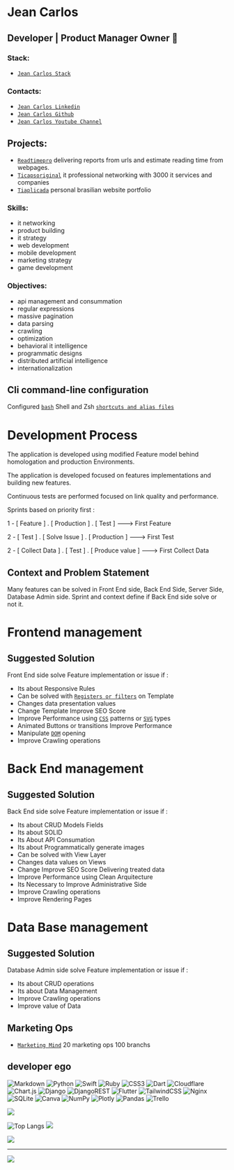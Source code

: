 # Jean Carlos  
## Developer | Product Manager Owner  🧢

### Stack:
* [`Jean Carlos Stack`](https://stackshare.io/readtime-pro/readtime-pro)

### Contacts: 

* [`Jean Carlos Linkedin`](https://www.linkedin.com/in/jeantinocopmo/)
* [`Jean Carlos Github`](https://github.com/jeancarlosti/)
* [`Jean Carlos Youtube Channel`](https://www.youtube.com/@estrategiademarketingdigital/videos)

## Projects:
* [`Readtimepro`](https://readtime.pro)
delivering reports from urls and estimate reading time from webpages.
* [`Ticapsoriginal`](https://ticapsoriginal.com)
it professional networking with 3000 it services and companies 
* [`Tiaplicada`](https://tiaplicada.com.br)
personal brasilian website portfolio
  
### Skills:

*  it networking
*  product building
*  it strategy
*  web development
*  mobile development
*  marketing strategy
*  game development 

### Objectives:

*  api management and consummation
*  regular expressions
*  massive pagination
*  data parsing
*  crawling
*  optimization
*  behavioral it intelligence
*  programmatic designs
*  distributed artificial intelligence
*  internationalization



## Cli command-line configuration

Configured [`bash`](https://www.gnu.org/software/bash/)  Shell  and  Zsh  [`shortcuts and alias files`](https://github.com/jeancarlosti/readtimepro_zshrc_shortcuts)


# Development Process

The application is developed using modified Feature model behind homologation and production Environments. 

The application is developed focused on features implementations and building new features. 

Continuous tests are performed focused on link quality and performance.

Sprints based on priority first :

1 -  [ Feature ] . [ Production ] . [ Test ]    ---> First Feature
 
2 - [ Test ] . [ Solve Issue ] . [ Production ]  ---> First Test

2 - [ Collect Data ] . [ Test ] . [ Produce value ]  ---> First Collect Data

## Context and Problem Statement
Many features can be solved in Front End side, Back End Side, Server Side, Database Admin side. Sprint and context define if Back End side solve or not it. 

# Frontend management

## Suggested Solution
Front End side solve Feature implementation or issue if :
* Its about Responsive Rules
* Can be solved with [`Registers or filters`](https://docs.djangoproject.com/en/4.2/ref/templates/builtins/) on Template 
* Changes data presentation values 
* Change Template Improve SEO Score 
* Improve Performance using [`CSS`](https://www.w3schools.com/css/) patterns or [`SVG`](https://www.w3.org/Graphics/SVG/) types
* Animated Buttons or transitions Improve Performance 
* Manipulate [`DOM`](https://www.w3.org/TR/WD-DOM/introduction.html) opening 
* Improve Crawling operations

# Back End management

## Suggested Solution
Back End side solve Feature implementation or issue if :
* Its about CRUD Models Fields 
* Its about SOLID
* Its About API Consumation
* Its about Programmatically generate images  
* Can be solved with View Layer 
* Changes data values on Views 
* Change Improve SEO Score Delivering treated data
* Improve Performance using Clean Arquitecture
* Its Necessary to Improve  Administrative Side 
* Improve Crawling operations
* Improve Rendering Pages


# Data Base management

## Suggested Solution
Database Admin  side solve Feature implementation or issue if :
* Its about CRUD operations
* Its about Data Management 
* Improve Crawling operations
* Improve value of Data


## Marketing Ops
* [`Marketing Mind`](https://gitmind.com/app/docs/mhyf2ysz) 
20 marketing ops
100 branchs

## developer ego


![Markdown](https://img.shields.io/badge/markdown-%23000000.svg?style=plastic&logo=markdown&logoColor=white) ![Python](https://img.shields.io/badge/python-3670A0?style=plastic&logo=python&logoColor=ffdd54) ![Swift](https://img.shields.io/badge/swift-F54A2A?style=plastic&logo=swift&logoColor=white) ![Ruby](https://img.shields.io/badge/ruby-%23CC342D.svg?style=plastic&logo=ruby&logoColor=white) ![CSS3](https://img.shields.io/badge/css3-%231572B6.svg?style=plastic&logo=css3&logoColor=white) ![Dart](https://img.shields.io/badge/dart-%230175C2.svg?style=plastic&logo=dart&logoColor=white) ![Cloudflare](https://img.shields.io/badge/Cloudflare-F38020?style=plastic&logo=Cloudflare&logoColor=white) ![Chart.js](https://img.shields.io/badge/chart.js-F5788D.svg?style=plastic&logo=chart.js&logoColor=white) ![Django](https://img.shields.io/badge/django-%23092E20.svg?style=plastic&logo=django&logoColor=white) ![DjangoREST](https://img.shields.io/badge/DJANGO-REST-ff1709?style=plastic&logo=django&logoColor=white&color=ff1709&labelColor=gray) ![Flutter](https://img.shields.io/badge/Flutter-%2302569B.svg?style=plastic&logo=Flutter&logoColor=white) ![TailwindCSS](https://img.shields.io/badge/tailwindcss-%2338B2AC.svg?style=plastic&logo=tailwind-css&logoColor=white) ![Nginx](https://img.shields.io/badge/nginx-%23009639.svg?style=plastic&logo=nginx&logoColor=white) ![SQLite](https://img.shields.io/badge/sqlite-%2307405e.svg?style=plastic&logo=sqlite&logoColor=white) ![Canva](https://img.shields.io/badge/Canva-%2300C4CC.svg?style=plastic&logo=Canva&logoColor=white) ![NumPy](https://img.shields.io/badge/numpy-%23013243.svg?style=plastic&logo=numpy&logoColor=white) ![Plotly](https://img.shields.io/badge/Plotly-%233F4F75.svg?style=plastic&logo=plotly&logoColor=white) ![Pandas](https://img.shields.io/badge/pandas-%23150458.svg?style=plastic&logo=pandas&logoColor=white) ![Trello](https://img.shields.io/badge/Trello-%23026AA7.svg?style=plastic&logo=Trello&logoColor=white)

![](https://github-readme-stats.vercel.app/api?username=jeancarlosti&show_icons=true&theme=onedark)<br/>

![Top Langs](https://github-readme-stats.vercel.app/api/top-langs/?username=jeancarlosti&layout=compact)
![](https://github-readme-streak-stats.herokuapp.com/?user=jeancarlosti&theme=highcontrast&hide_border=false)<br/>



![](https://github-trophies.vercel.app/?username=jeancarlosti&theme=onedark&no-frame=false&no-bg=false&margin-w=4)

---
[![](https://visitcount.itsvg.in/api?id=jeancarlosti&icon=0&color=5)](https://visitcount.itsvg.in)

